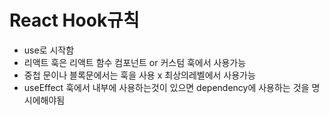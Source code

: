 # React Hook규칙

- use로 시작함
- 리액트 훅은 리액트 함수 컴포넌트 or 커스텀 훅에서 사용가능
- 중첩 문이나 블록문에서는 훅을 사용 x 최상의레벨에서 사용가능
- useEffect 훅에서 내부에 사용하는것이 있으면 dependency에 사용하는 것을 명시에해야됨
